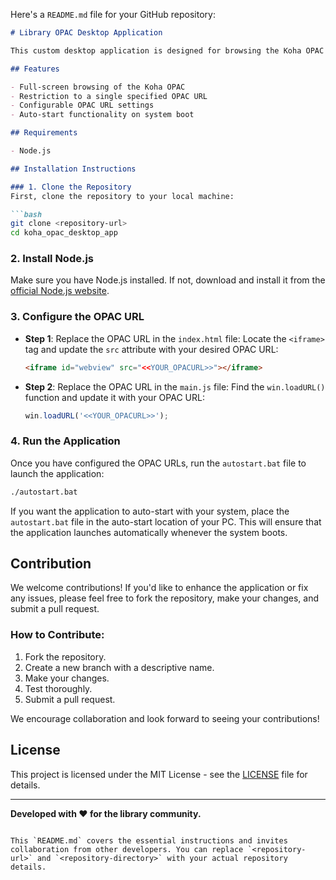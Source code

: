 Here's a `README.md` file for your GitHub repository:

```markdown
# Library OPAC Desktop Application

This custom desktop application is designed for browsing the Koha OPAC (Online Public Access Catalog) for library organizations. Built on a Node.js environment, it provides a simple and focused interface to access the library's OPAC. The application ensures that users can only browse the specified OPAC URL, making it ideal for library settings.

## Features

- Full-screen browsing of the Koha OPAC
- Restriction to a single specified OPAC URL
- Configurable OPAC URL settings
- Auto-start functionality on system boot

## Requirements

- Node.js

## Installation Instructions

### 1. Clone the Repository
First, clone the repository to your local machine:

```bash
git clone <repository-url>
cd koha_opac_desktop_app
```

### 2. Install Node.js
Make sure you have Node.js installed. If not, download and install it from the [official Node.js website](https://nodejs.org).

### 3. Configure the OPAC URL

- **Step 1**: Replace the OPAC URL in the `index.html` file:
  Locate the `<iframe>` tag and update the `src` attribute with your desired OPAC URL:

  ```html
  <iframe id="webview" src="<<YOUR_OPACURL>>"></iframe>
  ```

- **Step 2**: Replace the OPAC URL in the `main.js` file:
  Find the `win.loadURL()` function and update it with your OPAC URL:

  ```javascript
  win.loadURL('<<YOUR_OPACURL>>');
  ```

### 4. Run the Application
Once you have configured the OPAC URLs, run the `autostart.bat` file to launch the application:

```bash
./autostart.bat
```

If you want the application to auto-start with your system, place the `autostart.bat` file in the auto-start location of your PC. This will ensure that the application launches automatically whenever the system boots.

## Contribution

We welcome contributions! If you'd like to enhance the application or fix any issues, please feel free to fork the repository, make your changes, and submit a pull request.

### How to Contribute:

1. Fork the repository.
2. Create a new branch with a descriptive name.
3. Make your changes.
4. Test thoroughly.
5. Submit a pull request.

We encourage collaboration and look forward to seeing your contributions!

## License

This project is licensed under the MIT License - see the [LICENSE](LICENSE) file for details.

---

**Developed with ❤️ for the library community.**
```

This `README.md` covers the essential instructions and invites collaboration from other developers. You can replace `<repository-url>` and `<repository-directory>` with your actual repository details.